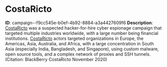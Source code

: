 # CostaRicto

**ID**: campaign--f9cc545e-b0ef-4b92-8884-a3a4427609f6
**Description**: [CostaRicto](https://attack.mitre.org/campaigns/C0004) was a suspected hacker-for-hire cyber espionage campaign that targeted multiple industries worldwide, with a large number being financial institutions. [CostaRicto](https://attack.mitre.org/campaigns/C0004) actors targeted organizations in Europe, the Americas, Asia, Australia, and Africa, with a large concentration in South Asia (especially India, Bangladesh, and Singapore), using custom malware, open source tools, and a complex network of proxies and SSH tunnels.(Citation: BlackBerry CostaRicto November 2020)

